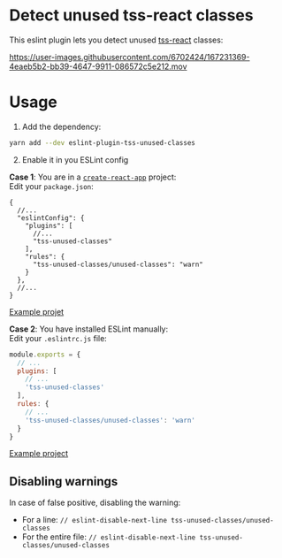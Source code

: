 # Detect unused tss-react classes

This eslint plugin lets you detect unused [tss-react](https://tss-react.dev) classes:

https://user-images.githubusercontent.com/6702424/167231369-4eaeb5b2-bb39-4647-9911-086572c5e212.mov


# Usage

1. Add the dependency:
```sh
yarn add --dev eslint-plugin-tss-unused-classes
```

2. Enable it in you ESLint config

**Case 1**: You are in a [`create-react-app`](https://create-react-app.dev/) project:  
Edit your `package.json`:  

```jsonc
{
  //...
  "eslintConfig": {
    "plugins": [
      //...
      "tss-unused-classes"
    ],
    "rules": {
      "tss-unused-classes/unused-classes": "warn"
    }
  },
  //...
}
```
[Example projet](https://github.com/InseeFrLab/onyxia-web)

**Case 2**: You have installed ESLint manually:  
Edit your `.eslintrc.js` file:  
```js
module.exports = {
  // ...
  plugins: [
    // ...
    'tss-unused-classes'
  ],
  rules: {
    // ...
    'tss-unused-classes/unused-classes': 'warn'
  }
}
```
[Example project](https://github.com/InseeFrLab/onyxia-ui)


## Disabling warnings

In case of false positive, disabling the warning:  

- For a line: `// eslint-disable-next-line tss-unused-classes/unused-classes`
- For the entire file: `// eslint-disable-next-line tss-unused-classes/unused-classes`



